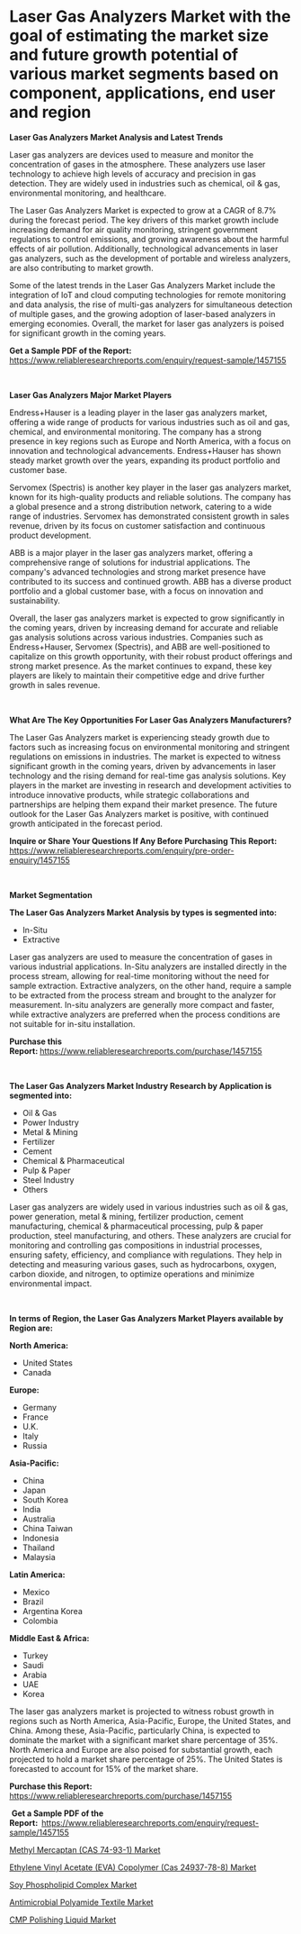 <p><h1>Laser Gas Analyzers Market with the goal of estimating the market size and future growth potential of various market segments based on component, applications, end user and region</h1></p><p><strong>Laser Gas Analyzers Market Analysis and Latest Trends</strong></p>
<p><p>Laser gas analyzers are devices used to measure and monitor the concentration of gases in the atmosphere. These analyzers use laser technology to achieve high levels of accuracy and precision in gas detection. They are widely used in industries such as chemical, oil & gas, environmental monitoring, and healthcare.</p><p>The Laser Gas Analyzers Market is expected to grow at a CAGR of 8.7% during the forecast period. The key drivers of this market growth include increasing demand for air quality monitoring, stringent government regulations to control emissions, and growing awareness about the harmful effects of air pollution. Additionally, technological advancements in laser gas analyzers, such as the development of portable and wireless analyzers, are also contributing to market growth.</p><p>Some of the latest trends in the Laser Gas Analyzers Market include the integration of IoT and cloud computing technologies for remote monitoring and data analysis, the rise of multi-gas analyzers for simultaneous detection of multiple gases, and the growing adoption of laser-based analyzers in emerging economies. Overall, the market for laser gas analyzers is poised for significant growth in the coming years.</p></p>
<p><strong>Get a Sample PDF of the Report:&nbsp;</strong> <a href="https://www.reliableresearchreports.com/enquiry/request-sample/1457155">https://www.reliableresearchreports.com/enquiry/request-sample/1457155</a></p>
<p>&nbsp;</p>
<p><strong>Laser Gas Analyzers Major Market Players</strong></p>
<p><p>Endress+Hauser is a leading player in the laser gas analyzers market, offering a wide range of products for various industries such as oil and gas, chemical, and environmental monitoring. The company has a strong presence in key regions such as Europe and North America, with a focus on innovation and technological advancements. Endress+Hauser has shown steady market growth over the years, expanding its product portfolio and customer base.</p><p>Servomex (Spectris) is another key player in the laser gas analyzers market, known for its high-quality products and reliable solutions. The company has a global presence and a strong distribution network, catering to a wide range of industries. Servomex has demonstrated consistent growth in sales revenue, driven by its focus on customer satisfaction and continuous product development.</p><p>ABB is a major player in the laser gas analyzers market, offering a comprehensive range of solutions for industrial applications. The company's advanced technologies and strong market presence have contributed to its success and continued growth. ABB has a diverse product portfolio and a global customer base, with a focus on innovation and sustainability.</p><p>Overall, the laser gas analyzers market is expected to grow significantly in the coming years, driven by increasing demand for accurate and reliable gas analysis solutions across various industries. Companies such as Endress+Hauser, Servomex (Spectris), and ABB are well-positioned to capitalize on this growth opportunity, with their robust product offerings and strong market presence. As the market continues to expand, these key players are likely to maintain their competitive edge and drive further growth in sales revenue.</p></p>
<p>&nbsp;</p>
<p><strong>What Are The Key Opportunities For Laser Gas Analyzers Manufacturers?</strong></p>
<p><p>The Laser Gas Analyzers market is experiencing steady growth due to factors such as increasing focus on environmental monitoring and stringent regulations on emissions in industries. The market is expected to witness significant growth in the coming years, driven by advancements in laser technology and the rising demand for real-time gas analysis solutions. Key players in the market are investing in research and development activities to introduce innovative products, while strategic collaborations and partnerships are helping them expand their market presence. The future outlook for the Laser Gas Analyzers market is positive, with continued growth anticipated in the forecast period.</p></p>
<p><strong>Inquire or Share Your Questions If Any Before Purchasing This Report:</strong> <a href="https://www.reliableresearchreports.com/enquiry/pre-order-enquiry/1457155">https://www.reliableresearchreports.com/enquiry/pre-order-enquiry/1457155</a></p>
<p>&nbsp;</p>
<p><strong>Market Segmentation</strong></p>
<p><strong>The Laser Gas Analyzers Market Analysis by types is segmented into:</strong></p>
<p><ul><li>In-Situ</li><li>Extractive</li></ul></p>
<p><p>Laser gas analyzers are used to measure the concentration of gases in various industrial applications. In-Situ analyzers are installed directly in the process stream, allowing for real-time monitoring without the need for sample extraction. Extractive analyzers, on the other hand, require a sample to be extracted from the process stream and brought to the analyzer for measurement. In-situ analyzers are generally more compact and faster, while extractive analyzers are preferred when the process conditions are not suitable for in-situ installation.</p></p>
<p><strong>Purchase this Report:&nbsp;</strong><a href="https://www.reliableresearchreports.com/purchase/1457155">https://www.reliableresearchreports.com/purchase/1457155</a></p>
<p>&nbsp;</p>
<p><strong>The Laser Gas Analyzers Market Industry Research by Application is segmented into:</strong></p>
<p><ul><li>Oil & Gas</li><li>Power Industry</li><li>Metal & Mining</li><li>Fertilizer</li><li>Cement</li><li>Chemical & Pharmaceutical</li><li>Pulp & Paper</li><li>Steel Industry</li><li>Others</li></ul></p>
<p><p>Laser gas analyzers are widely used in various industries such as oil & gas, power generation, metal & mining, fertilizer production, cement manufacturing, chemical & pharmaceutical processing, pulp & paper production, steel manufacturing, and others. These analyzers are crucial for monitoring and controlling gas compositions in industrial processes, ensuring safety, efficiency, and compliance with regulations. They help in detecting and measuring various gases, such as hydrocarbons, oxygen, carbon dioxide, and nitrogen, to optimize operations and minimize environmental impact.</p></p>
<p>&nbsp;</p>
<p><strong>In terms of Region, the Laser Gas Analyzers Market Players available by Region are:</strong></p>
<p>
    <p> <strong> North America: </strong>
        <ul>
            <li>United States</li>
            <li>Canada</li>
        </ul>
        </p> 
    <p> <strong> Europe: </strong>
        <ul>
            <li>Germany</li>
            <li>France</li>
            <li>U.K.</li>
            <li>Italy</li>
            <li>Russia</li>
        </ul>
        </p> 
    <p> <strong> Asia-Pacific: </strong>
        <ul>
            <li>China</li>
            <li>Japan</li>
            <li>South Korea</li>
            <li>India</li>
            <li>Australia</li>
            <li>China Taiwan</li>
            <li>Indonesia</li>
            <li>Thailand</li>
            <li>Malaysia</li>
        </ul>
        </p> 
    <p> <strong> Latin America: </strong>
        <ul>
            <li>Mexico</li>
            <li>Brazil</li>
            <li>Argentina Korea</li>
            <li>Colombia</li>
        </ul>
        </p> 
    <p> <strong> Middle East & Africa: </strong>
        <ul>
            <li>Turkey</li>
            <li>Saudi</li>
            <li>Arabia</li>
            <li>UAE</li>
            <li>Korea</li>
        </ul>
    </p>
    </p>
<p><p>The laser gas analyzers market is projected to witness robust growth in regions such as North America, Asia-Pacific, Europe, the United States, and China. Among these, Asia-Pacific, particularly China, is expected to dominate the market with a significant market share percentage of 35%. North America and Europe are also poised for substantial growth, each projected to hold a market share percentage of 25%. The United States is forecasted to account for 15% of the market share.</p></p>
<p><strong>Purchase this Report: </strong><a href="https://www.reliableresearchreports.com/purchase/1457155">https://www.reliableresearchreports.com/purchase/1457155</a></p>
<p>&nbsp;<strong>Get a Sample PDF of the Report:&nbsp;&nbsp;</strong><a href="https://www.reliableresearchreports.com/enquiry/request-sample/1457155">https://www.reliableresearchreports.com/enquiry/request-sample/1457155</a></p>
<p><strong></strong></p>
<p><p><a href="https://github.com/angelajermaine/Market-Research-Report-List-2/blob/main/methyl-mercaptan-cas-74-93-1-market.md">Methyl Mercaptan (CAS 74-93-1) Market</a></p><p><a href="https://github.com/CliffMedina6/Market-Research-Report-List-3/blob/main/ethylene-vinyl-acetate-eva-copolymer-cas-24937-78-8-market.md">Ethylene Vinyl Acetate (EVA) Copolymer (Cas 24937-78-8) Market</a></p><p><a href="https://issuu.com/reportprime-2/docs/soy-phospholipid-complex-market-size-2030.pptx">Soy Phospholipid Complex Market</a></p><p><a href="https://issuu.com/reportprime-2/docs/antimicrobial-polyamide-textile-market-size-2030.p">Antimicrobial Polyamide Textile Market</a></p><p><a href="https://github.com/provorikovar/Market-Research-Report-List-3/blob/main/cmp-polishing-liquid-market.md">CMP Polishing Liquid Market</a></p></p>